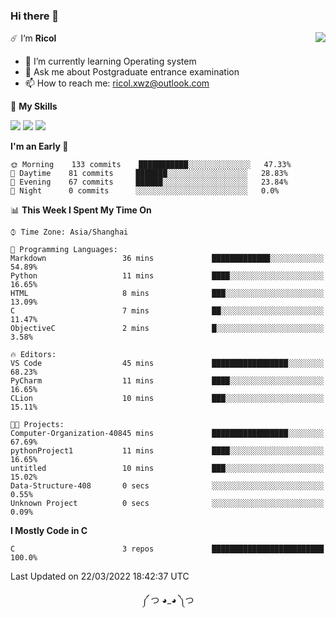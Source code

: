 ### Hi there 👋

<a href="#">
  <img align="right" src="https://github-readme-stats.vercel.app/api?username=Ricolxwz&count_private=true&show_icons=true&theme=prussian" />
</a>

☄️ I‘m **Ricol**

- 🌱 I’m currently learning Operating system
- 💬 Ask me about Postgraduate entrance examination
- 📫 How to reach me: ricol.xwz@outlook.com

🌟 **My Skills**

![](https://img.shields.io/badge/-Git-000000?style=flat-square&logo=git&logoColor=fff)
![](https://img.shields.io/badge/-C-3e74a2?style=flat-square&logo=C&logoColor=fff)
![](https://img.shields.io/badge/-Python-4fc08d?style=flat-square&logo=python&logoColor=fff)

<!--START_SECTION:waka-->
**I'm an Early 🐤** 

```text
🌞 Morning    133 commits    ███████████░░░░░░░░░░░░░░   47.33% 
🌆 Daytime    81 commits     ███████░░░░░░░░░░░░░░░░░░   28.83% 
🌃 Evening    67 commits     ██████░░░░░░░░░░░░░░░░░░░   23.84% 
🌙 Night      0 commits      ░░░░░░░░░░░░░░░░░░░░░░░░░   0.0%

```


📊 **This Week I Spent My Time On** 

```text
⌚︎ Time Zone: Asia/Shanghai

💬 Programming Languages: 
Markdown                 36 mins             █████████████░░░░░░░░░░░░   54.89% 
Python                   11 mins             ████░░░░░░░░░░░░░░░░░░░░░   16.65% 
HTML                     8 mins              ███░░░░░░░░░░░░░░░░░░░░░░   13.09% 
C                        7 mins              ██░░░░░░░░░░░░░░░░░░░░░░░   11.47% 
ObjectiveC               2 mins              █░░░░░░░░░░░░░░░░░░░░░░░░   3.58%

🔥 Editors: 
VS Code                  45 mins             █████████████████░░░░░░░░   68.23% 
PyCharm                  11 mins             ████░░░░░░░░░░░░░░░░░░░░░   16.65% 
CLion                    10 mins             ███░░░░░░░░░░░░░░░░░░░░░░   15.11%

🐱‍💻 Projects: 
Computer-Organization-40845 mins             █████████████████░░░░░░░░   67.69% 
pythonProject1           11 mins             ████░░░░░░░░░░░░░░░░░░░░░   16.65% 
untitled                 10 mins             ███░░░░░░░░░░░░░░░░░░░░░░   15.02% 
Data-Structure-408       0 secs              ░░░░░░░░░░░░░░░░░░░░░░░░░   0.55% 
Unknown Project          0 secs              ░░░░░░░░░░░░░░░░░░░░░░░░░   0.09%

```

**I Mostly Code in C** 

```text
C                        3 repos             █████████████████████████   100.0%

```



 Last Updated on 22/03/2022 18:42:37 UTC
<!--END_SECTION:waka-->

<div align="center">
༼ つ ◕_◕ ༽つ
</div>
